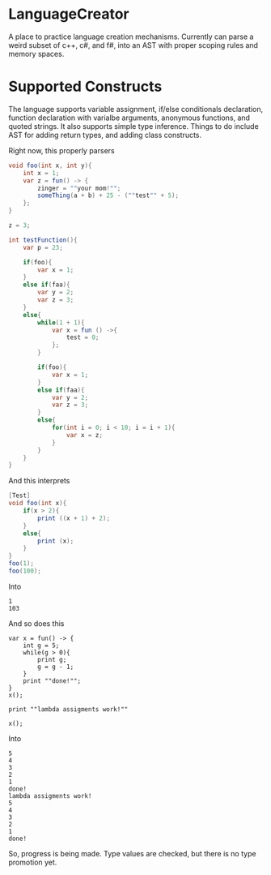LanguageCreator
===============

A place to practice language creation mechanisms. Currently can parse a weird subset of c++, c#, and f#, into an AST with proper scoping rules and memory spaces.

Supported Constructs
===

The language supports variable assignment, if/else conditionals declaration, function declaration with varialbe arguments, anonymous functions, and quoted strings.  It also supports simple type inference. Things to do include AST for adding return types, and adding class constructs.

Right now, this properly parsers

```csharp
void foo(int x, int y){ 
    int x = 1; 
    var z = fun() -> { 
        zinger = ""your mom!"";
        someThing(a + b) + 25 - (""test"" + 5);
    };
}

z = 3;

int testFunction(){
    var p = 23;

    if(foo){
        var x = 1;
    }
    else if(faa){
        var y = 2;
        var z = 3;
    }
    else{
        while(1 + 1){
            var x = fun () ->{
                test = 0;
            };
        }

        if(foo){
            var x = 1;
        }
        else if(faa){
            var y = 2;
            var z = 3;
        }
        else{
            for(int i = 0; i < 10; i = i + 1){
                var x = z;
            }
        }
    }
}
```      

And this interprets

```csharp
[Test]
void foo(int x){
    if(x > 2){
        print ((x + 1) + 2);
    }
    else{
        print (x);
    }
}
foo(1);
foo(100);
```

Into 

```
1
103
```

And so does this
                
```
var x = fun() -> {
    int g = 5;
    while(g > 0){
        print g;
        g = g - 1;
    }
    print ""done!"";
}
x();

print ""lambda assigments work!""

x();
```

Into 

```
5
4
3
2
1
done!
lambda assigments work!
5
4
3
2
1
done!
```

So, progress is being made.  Type values are checked, but there is no type promotion yet.  